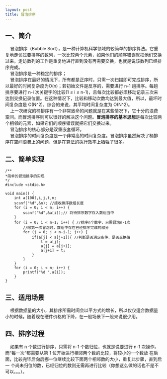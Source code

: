```yaml
---
layout: post
title: 冒泡排序
---
```

## 一、简介 ##  

&#160;&#160;&#160;&#160;冒泡排序（Bubble Sort），是一种计算机科学领域的较简单的排序算法。它重复地走访过要排序的数列，一次比较两个元素，如果他们的顺序错误就把他们交换过来。走访数列的工作是重复地进行直到没有再需要交换，也就是说该数列已经排序完成。  
&#160;&#160;&#160;&#160;冒泡排序是一种稳定的排序；  
&#160;&#160;&#160;&#160;冒泡排序在最好的情况下，所有都是正序时，只需一次扫描即可完成排序，所以最好的时间复杂度为O(n)；若初始文件是反序的，需要进行 n-1 趟排序。每趟排序要进行 n-i 次关键字的比较(1 ≤ i ≤ n-1)，且每次比较都必须移动记录三次来达到交换记录位置。在这种情况下，比较和移动次数均达到最大值，所以，最坏时间复杂度是 O(N^2)。综合的来说，其平均时间复杂度为 O(N^2)。   
&#160;&#160;&#160;&#160;上一次研究的桶排序有一个非常致命的问题就是在某些情况下，它十分的浪费空间。而冒泡排序则可以很好的解决这个问题。**冒泡排序的基本思想**是每次比较两个相邻的元素，如果它们的顺序错误就把它们交换过来。  
&#160;&#160;&#160;&#160;冒泡排序的核心部分是双重嵌套循环。  
&#160;&#160;&#160;&#160;冒泡排序的时间复杂度是一个非常高的时间复杂度。冒泡排序虽然解决了桶排序在空间浪费上的问题，但是在算法的执行效率上牺牲了很多。

## 二、简单实现 ##

	/**
	*简单的冒泡排序的实现
	*/
	#include <stdio.h>

	void main() {
		int a[100],i,j,t,n;
		scanf("%d",&n); //接收排序数组长度
		for (i = 0; i < n; i++) {
			scanf("%d",&a[i]);// 将待排序数字存入数组当中
		}
		for (i = 0; i < n-1; i++) { //排序n个数字，只需冒泡n-1次
			//除第一次冒泡时，数组中存在已经排序完成的部分
			for (j = 0; j < n-i-1; j++) { 
				if(a[j] < a[j+1]){ //判断是否满足条件，是否交换值
					t = a[j];
					a[j] = a[j+1];
					a[j+1] = t;
				}
			}
		}
		for (i = 0; i < n; i++) {
			printf("%d ",a[i]);
		}
	}

## 三、适用场景 ##  

&#160;&#160;&#160;&#160;根据数据量的大小，其排序所需时间会以平方式的增长，所以仅仅适合数据量小的时候，随着现在硬件价格的下降，在一般场景下一般来说很少用。  

## 四、排序过程 ##  
&#160;&#160;&#160;&#160;如果有 n 个数进行排序，只需将 n-1 个数归位，也就是说要进行 n-1 次操作。而“每一次”都需要从第 1 位开始进行相邻两个数的比较，将较小的一个数放 在后面，比较完毕后向后挪一位继续比较下面两个相邻数的大小，重复此步骤，直到后一
个尚未归位的数，已经归位的数则无需再进行比较（你想这么做的话也不是不可以。。。）。